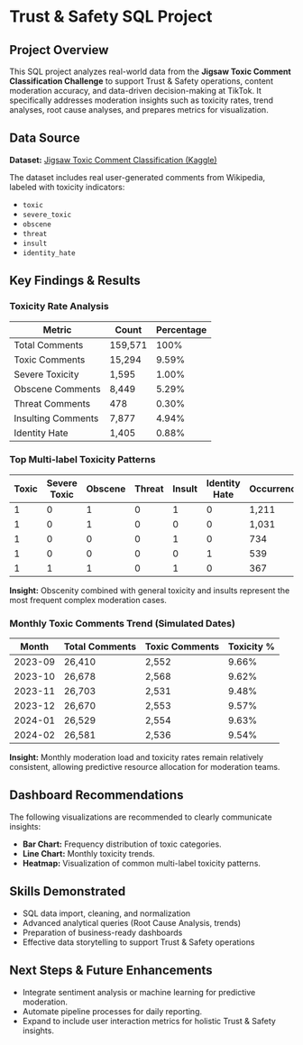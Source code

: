 # Trust & Safety SQL Project

## Project Overview
This SQL project analyzes real-world data from the **Jigsaw Toxic Comment Classification Challenge** to support Trust & Safety operations, content moderation accuracy, and data-driven decision-making at TikTok. It specifically addresses moderation insights such as toxicity rates, trend analyses, root cause analyses, and prepares metrics for visualization.

## Data Source
**Dataset:** [Jigsaw Toxic Comment Classification (Kaggle)](https://www.kaggle.com/competitions/jigsaw-toxic-comment-classification-challenge/data)

The dataset includes real user-generated comments from Wikipedia, labeled with toxicity indicators:
- `toxic`
- `severe_toxic`
- `obscene`
- `threat`
- `insult`
- `identity_hate`

## Key Findings & Results

### Toxicity Rate Analysis
| Metric             | Count  | Percentage |
|--------------------|--------|------------|
| Total Comments     | 159,571| 100%       |
| Toxic Comments     | 15,294 | 9.59%      |
| Severe Toxicity    | 1,595  | 1.00%      |
| Obscene Comments   | 8,449  | 5.29%      |
| Threat Comments    | 478    | 0.30%      |
| Insulting Comments | 7,877  | 4.94%      |
| Identity Hate      | 1,405  | 0.88%      |

### Top Multi-label Toxicity Patterns
| Toxic | Severe Toxic | Obscene | Threat | Insult | Identity Hate | Occurrences |
|-------|--------------|---------|--------|--------|---------------|-------------|
| 1     | 0            | 1       | 0      | 1      | 0             | 1,211       |
| 1     | 0            | 1       | 0      | 0      | 0             | 1,031       |
| 1     | 0            | 0       | 0      | 1      | 0             | 734         |
| 1     | 0            | 0       | 0      | 0      | 1             | 539         |
| 1     | 1            | 1       | 0      | 1      | 0             | 367         |

**Insight:** Obscenity combined with general toxicity and insults represent the most frequent complex moderation cases.

### Monthly Toxic Comments Trend (Simulated Dates)
| Month    | Total Comments | Toxic Comments | Toxicity % |
|----------|----------------|----------------|------------|
| 2023-09  | 26,410         | 2,552          | 9.66%      |
| 2023-10  | 26,678         | 2,568          | 9.62%      |
| 2023-11  | 26,703         | 2,531          | 9.48%      |
| 2023-12  | 26,670         | 2,553          | 9.57%      |
| 2024-01  | 26,529         | 2,554          | 9.63%      |
| 2024-02  | 26,581         | 2,536          | 9.54%      |

**Insight:** Monthly moderation load and toxicity rates remain relatively consistent, allowing predictive resource allocation for moderation teams.

## Dashboard Recommendations
The following visualizations are recommended to clearly communicate insights:
- **Bar Chart:** Frequency distribution of toxic categories.
- **Line Chart:** Monthly toxicity trends.
- **Heatmap:** Visualization of common multi-label toxicity patterns.

## Skills Demonstrated
- SQL data import, cleaning, and normalization
- Advanced analytical queries (Root Cause Analysis, trends)
- Preparation of business-ready dashboards
- Effective data storytelling to support Trust & Safety operations

## Next Steps & Future Enhancements
- Integrate sentiment analysis or machine learning for predictive moderation.
- Automate pipeline processes for daily reporting.
- Expand to include user interaction metrics for holistic Trust & Safety insights.
